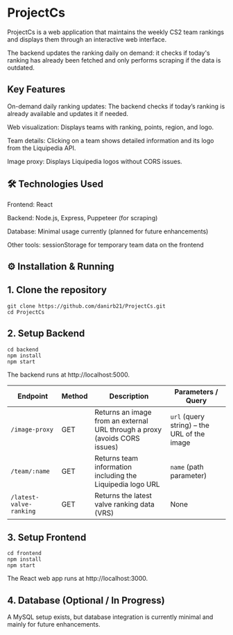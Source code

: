 <h1>ProjectCs</h1>

ProjectCs is a web application that maintains the weekly CS2 team rankings and displays them through an interactive web interface.

The backend updates the ranking daily on demand: it checks if today's ranking has already been fetched and only performs scraping if the data is outdated.

## Key Features

On-demand daily ranking updates: The backend checks if today’s ranking is already available and updates it if needed.

Web visualization: Displays teams with ranking, points, region, and logo.

Team details: Clicking on a team shows detailed information and its logo from the Liquipedia API.

Image proxy: Displays Liquipedia logos without CORS issues.

## 🛠 Technologies Used

Frontend: React

Backend: Node.js, Express, Puppeteer (for scraping)

Database: Minimal usage currently (planned for future enhancements)

Other tools: sessionStorage for temporary team data on the frontend

## ⚙️ Installation & Running

## 1. Clone the repository
    git clone https://github.com/danirb21/ProjectCs.git
    cd ProjectCs

## 2. Setup Backend
    cd backend  
    npm install  
    npm start

The backend runs at http://localhost:5000.

| Endpoint           | Method | Description                                                                                           | Parameters / Query                                                                         |
| ------------------ | ------ | ----------------------------------------------------------------------------------------------------- | ------------------------------------------------------------------------------------------ |
| `/image-proxy`     | GET    | Returns an image from an external URL through a proxy (avoids CORS issues)                            | `url` (query string) – the URL of the image                                                |
| `/team/:name`  | GET    | Returns team information including the Liquipedia logo URL                                            | `name` (path parameter)
|`/latest-valve-ranking`| GET    | Returns the latest valve ranking data (VRS)                                                                       | None                                                                                       |

## 3. Setup Frontend
```
cd frontend
npm install
npm start
```
The React web app runs at http://localhost:3000.

## 4. Database (Optional / In Progress)

A MySQL setup exists, but database integration is currently minimal and mainly for future enhancements.
